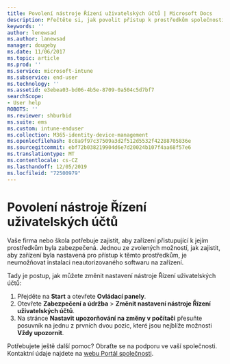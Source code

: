 ```yaml
---
title: Povolení nástroje Řízení uživatelských účtů | Microsoft Docs
description: Přečtěte si, jak povolit přístup k prostředkům společnosti nástroji Řízení uživatelských účtů.
keywords: ''
author: lenewsad
ms.author: lanewsad
manager: dougeby
ms.date: 11/06/2017
ms.topic: article
ms.prod: ''
ms.service: microsoft-intune
ms.subservice: end-user
ms.technology: ''
ms.assetid: e3ebea03-bd06-4b5e-8709-0a504c5d7bf7
searchScope:
- User help
ROBOTS: ''
ms.reviewer: shburbid
ms.suite: ems
ms.custom: intune-enduser
ms.collection: M365-identity-device-management
ms.openlocfilehash: 8c8a9f97c37509a3d2f512d5532f42288705836e
ms.sourcegitcommit: ebf72b038219904d6e7d20024b107f4aa68f57e6
ms.translationtype: MT
ms.contentlocale: cs-CZ
ms.lasthandoff: 12/05/2019
ms.locfileid: "72500979"
---
```

# <a name="how-to-enable-user-access-control"></a>Povolení nástroje Řízení uživatelských účtů

Vaše firma nebo škola potřebuje zajistit, aby zařízení přistupující k jejím prostředkům byla zabezpečená. Jednou ze zvolených možností, jak zajistit, aby zařízení byla nastavená pro přístup k těmto prostředkům, je neumožňovat instalaci neautorizovaného softwaru na zařízení.

Tady je postup, jak můžete změnit nastavení nástroje Řízení uživatelských účtů:

1. Přejděte na **Start** a otevřete **Ovládací panely**.
2. Otevřete **Zabezpečení a údržba** > **Změnit nastavení nástroje Řízení uživatelských účtů**.
3. Na stránce **Nastavit upozorňování na změny v počítači** přesuňte posuvník na jednu z prvních dvou pozic, které jsou nejblíže možnosti **Vždy upozornit**.

Potřebujete ještě další pomoc? Obraťte se na podporu ve vaší společnosti. Kontaktní údaje najdete na [webu Portál společnosti](https://go.microsoft.com/fwlink/?linkid=2010980).
